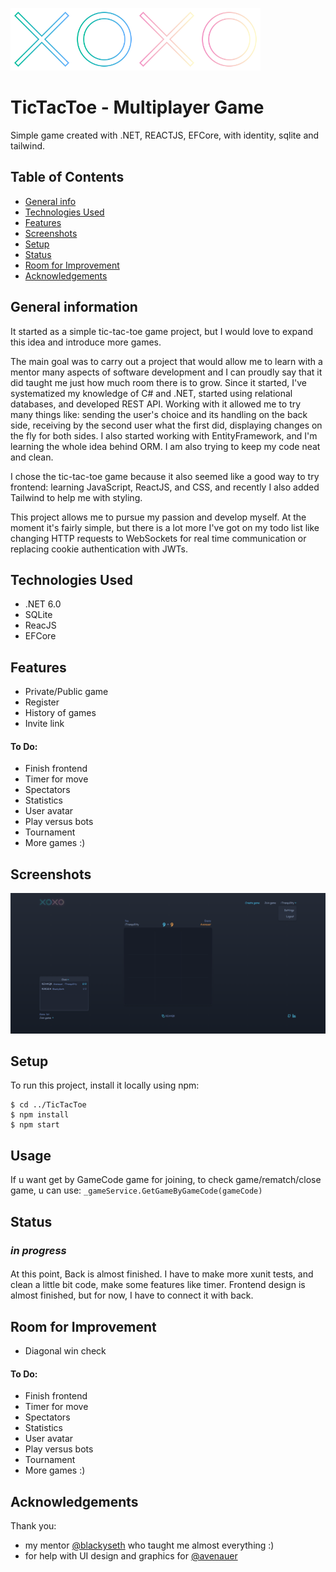 <img src="./Frontend/src/assets/x.svg" alt="drawing" style="width:100px;"/><img src="./Frontend/src/assets/o.svg" alt="drawing" style="width:100px;"/><img src="./Frontend/src/assets/x_orange.svg" alt="drawing" style="width:100px;"/><img src="./Frontend/src/assets/o_orange.svg" alt="drawing" style="width:100px;"/>

# TicTacToe - Multiplayer Game
Simple game created with .NET, REACTJS, EFCore, with identity, sqlite and tailwind.

## Table of Contents
- [General info](#general-information)
- [Technologies Used](#technologies-used)
- [Features](#features)
- [Screenshots](#screenshots)
- [Setup](#setup)
- [Status](#status)
- [Room for Improvement](#room-for-improvement)
- [Acknowledgements](#acknowledgements)

## General information
 It started as a simple tic-tac-toe game project, but I would love to expand this idea and introduce more games.

The main goal was to carry out a project that would allow me to learn with a mentor many aspects of software development and I can proudly say that it did taught me just how much room there is to grow. Since it started, I've systematized my knowledge of C# and .NET, started using relational databases, and developed REST API. Working with it allowed me to try many things like: sending the user's choice and its handling on the back side, receiving by the second user what the first did, displaying changes on the fly for both sides. I also started working with EntityFramework, and I'm learning the whole idea behind ORM. I am also trying to keep my code neat and clean.

I chose the tic-tac-toe game because it also seemed like a good way to try frontend: learning JavaScript, ReactJS, and CSS, and recently I also added Tailwind to help me with styling.

This project allows me to pursue my passion and develop myself. At the moment it's fairly simple, but there is a lot more I've got on my todo list like changing HTTP requests to WebSockets for real time communication or replacing cookie authentication with JWTs.

## Technologies Used
- .NET 6.0
- SQLite
- ReacJS
- EFCore

## Features
- Private/Public game
- Register
- History of games
- Invite link

#### To Do:
- Finish frontend
- Timer for move
- Spectators
- Statistics
- User avatar
- Play versus bots
- Tournament
- More games :)

## Screenshots
<img src="./ReadMeFiles/UI.png" alt="drawing" style="width:1000px;"/>

## Setup
To run this project, install it locally using npm:

```
$ cd ../TicTacToe
$ npm install
$ npm start
```



## Usage
If u want get by GameCode game for joining, to check game/rematch/close game, u can use: 
`_gameService.GetGameByGameCode(gameCode)`

## Status
###  _in progress_ 
####
At this point, Back is almost finished. I have to make more xunit tests, and clean a little bit code, make some features like timer.
Frontend design is almost finished, but for now, I have to connect it with back.

## Room for Improvement
- Diagonal win check

#### To Do:
- Finish frontend
- Timer for move
- Spectators
- Statistics
- User avatar
- Play versus bots
- Tournament
- More games :)

## Acknowledgements
Thank you:   
- my mentor [@blackyseth](https://github.com/kubaruczynski) who taught me almost everything :)
- for help with UI design and graphics for [@avenauer](https://github.com/avenauer)
